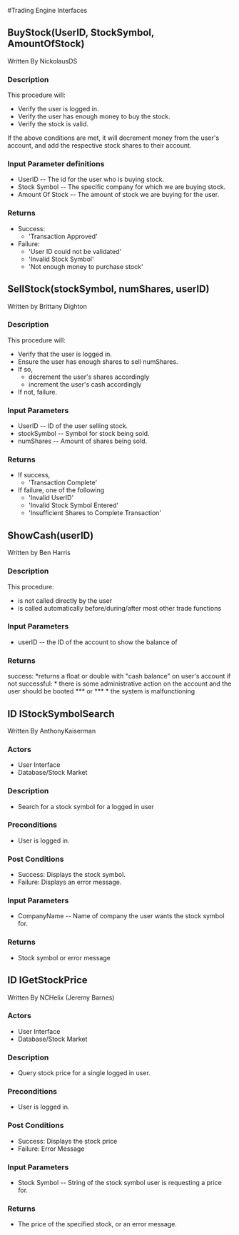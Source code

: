 
#Trading Engine Interfaces

## BuyStock(UserID, StockSymbol, AmountOfStock)
Written By NickolausDS

### Description
This procedure will:

* Verify the user is logged in.
* Verify the user has enough money to buy the stock. 
* Verify the stock is valid. 

If the above conditions are met, it will decrement money from the user's account, and add the respective stock shares to their account.

### Input Parameter definitions
* UserID -- The id for the user who is buying stock.
* Stock Symbol -- The specific company for which we are buying stock.
* Amount Of Stock -- The amount of stock we are buying for the user.

### Returns
* Success:
	* 'Transaction Approved'
* Failure: 	
	* 'User ID could not be validated'
	* 'Invalid Stock Symbol'
	* 'Not enough money to purchase stock'
			

## SellStock(stockSymbol, numShares, userID)
Written by Brittany Dighton

### Description
This procedure will:
* Verify that the user is logged in.
* Ensure the user has enough shares to sell numShares.
* If so, 
	* decrement the user's shares accordingly
	* increment the user's cash accordingly
* If not, failure.

### Input Parameters
* UserID -- ID of the user selling stock.
* stockSymbol -- Symbol for stock being sold.
* numShares -- Amount of shares being sold.

### Returns
* If success, 
	* 'Transaction Complete'
* If failure, one of the following
	* 'Invalid UserID'
	* 'Invalid Stock Symbol Entered'
	* 'Insufficient Shares to Complete Transaction'


## ShowCash(userID)
Written by Ben Harris

### Description
This procedure:
* is not called directly by the user
* is called automatically before/during/after most other trade functions


### Input Parameters
* userID -- the ID of the account to show the balance of

### Returns
success:
	*returns a float or double with "cash balance" on user's account
if not successful:
	* there is some administrative action on the account and the user should be booted
	*** or ***
	* the system is malfunctioning

	
## ID  IStockSymbolSearch
Written By AnthonyKaiserman

### Actors
* User Interface
* Database/Stock Market

### Description
* Search for a stock symbol for a logged in user

### Preconditions
* User is logged in. 

### Post Conditions
* Success: Displays the stock symbol.
* Failure: Displays an error message.

### Input Parameters 

* CompanyName -- Name of company the user wants the stock symbol for.

### Returns
* Stock symbol or error message

## ID  IGetStockPrice
Written By NCHelix (Jeremy Barnes)

### Actors
* User Interface
* Database/Stock Market

### Description
* Query stock price for a single logged in user. 

### Preconditions
* User is logged in. 

### Post Conditions
* Success: Displays the stock price
* Failure: Error Message

### Input Parameters 
* Stock Symbol -- String of the stock symbol user is requesting a price for.

### Returns
* The price of the specified stock, or an error message.


